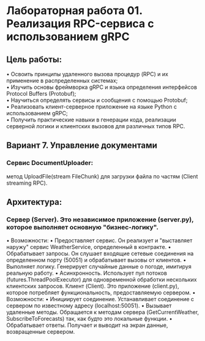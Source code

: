 # Лабораторная работа 01. Реализация RPC-сервиса с использованием gRPC

## Цель работы:  
• Освоить принципы удаленного вызова процедур (RPC) и их применение
в распределенных системах;  
• Изучить основы фреймворка gRPC и языка определения интерфейсов
Protocol Buffers (Protobuf);  
• Научиться определять сервисы и сообщения с помощью Protobuf;  
• Реализовать клиент-серверное приложение на языке Python с
использованием gRPC;  
• Получить практические навыки в генерации кода, реализации серверной
логики и клиентских вызовов для различных типов RPC.   
## Вариант 7. Управление документами
### Сервис DocumentUploader:  
метод UploadFile(stream FileChunk) для
загрузки файла по частям (Client streaming
RPC).
## Архитектура:
### Сервер (Server). Это независимое приложение (server.py), которое выполняет основную "бизнес-логику".
• Возможности:
• Предоставляет сервис. Он реализует и "выставляет наружу" сервис WeatherService, определенный в контракте.
• Обрабатывает запросы. Он слушает входящие сетевые соединения на определенном порту (50051) и обрабатывает
вызовы от клиентов.
• Выполняет логику. Генерирует случайные данные о погоде, имитируя реальную работу.
• Асинхронность. Использует пул потоков (futures.ThreadPoolExecutor) для одновременной обработки нескольких
клиентских запросов.
Клиент (Client). Это приложение (client.py), которое потребляет функциональность, предоставляемую сервером.
• Возможности:
• Инициирует соединение. Устанавливает соединение с сервером по известному адресу (localhost:50051).
• Вызывает удаленные методы. Обращается к методам сервера (GetCurrentWeather, SubscribeToForecasts) так, как будто
это локальные функции.
• Обрабатывает ответы. Получает и выводит на экран данные, возвращенные сервером.
